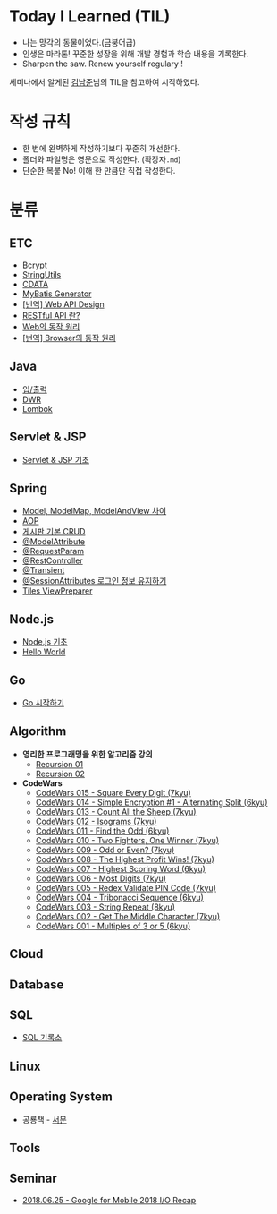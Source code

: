 # Today I Learned (TIL)
* 나는 망각의 동물이었다.(금붕어급)
* 인생은 마라톤! 꾸준한 성장을 위해 개발 경험과 학습 내용을 기록한다.
* Sharpen the saw. Renew yourself regulary !

세미나에서 알게된 [김남준](https://github.com/namjunemy)님의 TIL을 참고하여 시작하였다.
# 작성 규칙
* 한 번에 완벽하게 작성하기보다 꾸준히 개선한다.
* 폴더와 파일명은 영문으로 작성한다. (확장자`.md`)
* 단순한 복붙 No! 이해 한 만큼만 직접 작성한다.

# 분류
## ETC
* [Bcrypt](https://github.com/Integerous/TIL/blob/master/ETC/Bcrypt.md)
* [StringUtils](https://github.com/Integerous/TIL/blob/master/ETC/StringUtils.md)
* [CDATA](https://github.com/Integerous/TIL/blob/master/ETC/CDATA.md)
* [MyBatis Generator](https://github.com/Integerous/TIL/blob/master/ETC/MyBatisGenerator.md)
* [[번역] Web API Design]()
* [RESTful API 란?](https://github.com/Integerous/TIL/blob/master/ETC/RESTful%20API.md)
* [Web의 동작 원리](https://github.com/Integerous/TIL/blob/master/ETC/HowTheWebWorks.md)
* [[번역] Browser의 동작 원리](https://github.com/Integerous/TIL/blob/master/ETC/HowBrowsersWork.md)
## Java
* [입/출력](https://github.com/Integerous/TIL/blob/master/Java/IO.md)
* [DWR](https://github.com/Integerous/TIL/blob/master/Java/DWR.md)
* [Lombok](https://github.com/Integerous/TIL/blob/master/Java/Lombok.md)
## Servlet & JSP
* [Servlet & JSP 기초](https://github.com/Integerous/TIL/blob/master/Servlet_JSP/Servlet&JSP.md)
## Spring
* [Model, ModelMap, ModelAndView 차이](https://github.com/Integerous/TIL/blob/master/Spring/Model_ModelMap_ModelAndView.md)
* [AOP](https://github.com/Integerous/TIL/blob/master/Spring/AOP.md)
* [게시판 기본 CRUD](https://github.com/Integerous/TIL/tree/master/Spring/CRUD)
* [@ModelAttribute](https://github.com/Integerous/TIL/blob/master/Spring/%40ModelAttribute.md)
* [@RequestParam](https://github.com/Integerous/TIL/blob/master/Spring/%40RequestParam.md)
* [@RestController](https://github.com/Integerous/TIL/blob/master/Spring/%40RestController.md)
* [@Transient](https://github.com/Integerous/TIL/blob/master/Spring/%40Transient.md)
* [@SessionAttributes 로그인 정보 유지하기](https://github.com/Integerous/TIL/blob/master/Spring/%40SessionAttributes.md)
* [Tiles ViewPreparer](https://github.com/Integerous/TIL/blob/master/Spring/TilesPreparer.md)
## Node.js
* [Node.js 기초](https://github.com/Integerous/TIL/tree/master/Node.js)
* [Hello World](https://github.com/Integerous/TIL/blob/master/Node.js/HelloWorld.md)
## Go
* [Go 시작하기](https://github.com/Integerous/TIL/tree/master/Go)
## Algorithm
- **영리한 프로그래밍을 위한 알고리즘 강의**
  * [Recursion 01](https://github.com/Integerous/TIL/blob/master/Algorithm/AlgorithmForSmartProgramming/Recursion01.md)
  * [Recursion 02](https://github.com/Integerous/TIL/blob/master/Algorithm/AlgorithmForSmartProgramming/Recursion02.md)
- **CodeWars**
  * [CodeWars 015 - Square Every Digit (7kyu)](https://github.com/Integerous/TIL/blob/master/Algorithm/Codewars/015-Square_every_digit.md)
  * [CodeWars 014 - Simple Encryption #1 - Alternating Split (6kyu)](https://github.com/Integerous/TIL/blob/master/Algorithm/Codewars/014-Alternating_split.md)
  * [CodeWars 013 - Count All the Sheep (7kyu)](https://github.com/Integerous/TIL/blob/master/Algorithm/Codewars/013-Count_all_the_sheep.md)
  * [CodeWars 012 - Isograms (7kyu)](https://github.com/Integerous/TIL/blob/master/Algorithm/Codewars/012-Isograms.md)
  * [CodeWars 011 - Find the Odd (6kyu)](https://github.com/Integerous/TIL/blob/master/Algorithm/Codewars/011-Find_the_odd_int.md)
  * [CodeWars 010 - Two Fighters, One Winner (7kyu)](https://github.com/Integerous/TIL/blob/master/Algorithm/Codewars/010-TwoFighters_OneWinner.md)
  * [CodeWars 009 - Odd or Even? (7kyu)](https://github.com/Integerous/TIL/blob/master/Algorithm/Codewars/009-Odd_or_even%3F.md)
  * [CodeWars 008 - The Highest Profit Wins! (7kyu)](https://github.com/Integerous/TIL/blob/master/Algorithm/Codewars/008-The_highest_profit_wins.md)
  * [CodeWars 007 - Highest Scoring Word (6kyu)](https://github.com/Integerous/TIL/blob/master/Algorithm/Codewars/007-Highest_scoring_word.md)
  * [CodeWars 006 - Most Digits (7kyu)](https://github.com/Integerous/TIL/blob/master/Algorithm/Codewars/006-Most_digits.md)
  * [CodeWars 005 - Redex Validate PIN Code (7kyu)](https://github.com/Integerous/TIL/blob/master/Algorithm/Codewars/005-Regex_validate_PIN_code.md)
  * [CodeWars 004 - Tribonacci Sequence (6kyu)](https://github.com/Integerous/TIL/blob/master/Algorithm/Codewars/004-Tribonacci_sequence.md)
  * [CodeWars 003 - String Repeat (8kyu)](https://github.com/Integerous/TIL/blob/master/Algorithm/Codewars/003-String_repeat.md)
  * [CodeWars 002 - Get The Middle Character (7kyu)](https://github.com/Integerous/TIL/blob/master/Algorithm/Codewars/002-Get_the_middle_character.md)
  * [CodeWars 001 - Multiples of 3 or 5 (6kyu)](https://github.com/Integerous/TIL/blob/master/Algorithm/Codewars/1_Multiples_of_3or5.md)

## Cloud
## Database
## SQL
* [SQL 기록소](https://github.com/Integerous/TIL/blob/master/SQL/README.md)
## Linux
## Operating System
* 공룡책 - [서문](https://github.com/Integerous/TIL/blob/master/OS/OperatingSystemConcepts/Preface.md)
## Tools
## Seminar
* [2018.06.25 - Google for Mobile 2018 I/O Recap](https://github.com/Integerous/TIL/blob/master/Seminar/Google_Mobile_IO_2018.md)

